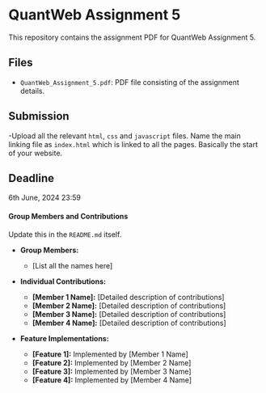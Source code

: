 # QuantWeb Assignment 5

This repository contains the assignment PDF for QuantWeb Assignment 5.

## Files

- `QuantWeb_Assignment_5.pdf`: PDF file consisting of the assignment details.

## Submission

-Upload all the relevant `html`, `css` and `javascript` files. Name the main linking file as `index.html` which is linked to all the pages. Basically the start of your website.

## Deadline

6th June, 2024 23:59

#### Group Members and Contributions

Update this in the `README.md` itself.

- **Group Members:**
  - [List all the names here]

- **Individual Contributions:**
  - **[Member 1 Name]:** [Detailed description of contributions]
  - **[Member 2 Name]:** [Detailed description of contributions]
  - **[Member 3 Name]:** [Detailed description of contributions]
  - **[Member 4 Name]:** [Detailed description of contributions]
  

- **Feature Implementations:**
  - **[Feature 1]:** Implemented by [Member 1 Name]
  - **[Feature 2]:** Implemented by [Member 2 Name]
  - **[Feature 3]:** Implemented by [Member 3 Name]
  - **[Feature 4]:** Implemented by [Member 4 Name]


